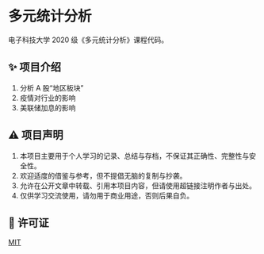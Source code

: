 # 多元统计分析

电子科技大学 2020 级《多元统计分析》课程代码。

## ✨ 项目介绍

1. 分析 A 股“地区板块”
2. 疫情对行业的影响
3. 美联储加息的影响

## ⚠️ 项目声明

1. 本项目主要用于个人学习的记录、总结与存档，不保证其正确性、完整性与安全性。
2. 欢迎适度的借鉴与参考，但不提倡无脑的复制与抄袭。
3. 允许在公开文章中转载、引用本项目内容，但请使用超链接注明作者与出处。
4. 仅供学习交流使用，请勿用于商业用途，否则后果自负。

## 📜 许可证

[MIT](LICENSE)
